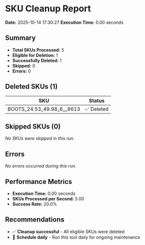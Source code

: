 # SKU Cleanup Report
**Date:** 2025-10-14 17:30:27
    **Execution Time:** 0.00 seconds

## Summary
- **Total SKUs Processed:** 5
- **Eligible for Deletion:** 1
- **Successfully Deleted:** 1
- **Skipped:** 0
- **Errors:** 0

## Deleted SKUs (1)

| SKU | Status |
|-----|--------|
| BOOTS_24.53_49.98_6__8613 | ✅ Deleted |

## Skipped SKUs (0)

_No SKUs were skipped in this run._

## Errors
_No errors occurred during this run._

## Performance Metrics

- **Execution Time:** 0.00 seconds
- **SKUs Processed per Second:** 5.00
- **Success Rate:** 20.0%

## Recommendations

- ✅ **Cleanup successful** - All eligible SKUs were deleted
- 📅 **Schedule daily** - Run this tool daily for ongoing maintenance
